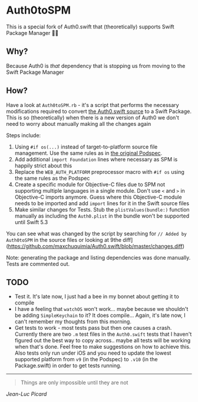 # Auth0toSPM

This is a special fork of Auth0.swift that (theoretically) supports Swift Package Manager 🎉😬

## Why?
Because Auth0 is _that_ dependency that is stopping us from moving to the Swift Package Manager

## How?
Have a look at `Auth0toSPM.rb` - it's a script that performs the necessary modifications required to convert [the Auth0.swift source](https://github.com/auth0/Auth0.swift) to a Swift Package.
This is so (theoretically) when there is a new version of Auth0 we don't need to worry about manually making all the changes again

Steps include:

1. Using `#if os(...)` instead of target-to-platform source file management. Use the same rules as in [the original Podspec](https://github.com/auth0/Auth0.swift/blob/master/Auth0.podspec).
2. Add additional `import Foundation` lines where necessary as SPM is happily strict about this
3. Replace the `WEB_AUTH_PLATFORM` preprocessor macro with `#if os` using the same rules as the Podspec
4. Create a specific module for Objective-C files due to SPM not supporting multiple languages in a single module. Don't use `<` and `>` in Objective-C imports anymore. Guess where this Objective-C module needs to be imported and add `import` lines for it in the Swift source files
5. Make similar changes for Tests. Stub the `plistValues(bundle:)` function manually as including the `Auth0.plist` in the bundle won't be supported until Swift 5.3

You can see what was changed by the script by searching for `// Added by Auth0toSPM` in the source files or looking at 9the diff](https://github.com/maxchuquimia/Auth0.swift/blob/master/changes.diff)

Note: generating the package and listing dependencies was done manually. Tests are commented out.

## TODO
- Test it. It's late now, I just had a bee in my bonnet about getting it to compile
- I have a feeling that `watchOS` won't work... maybe because we shouldn't be adding `SimpleKeychain` to it? It does compile... Again, it's late now, I can't remember my thoughts from this morning.
- Get tests to work - most tests pass but then one causes a crash. Currently there are two `.m` test files in the `Auth0.swift` tests that I haven't figured out the best way to copy across.. maybe all tests will be working when that's done. Feel free to make suggestions on how to achieve this. Also tests only run under iOS and you need to update the lowest supported platform from `v9` (in the Podspec) to `.v10` (in the Package.swift) in order to get tests running.

---

> Things are only impossible until they are not

_Jean-Luc Picard_
